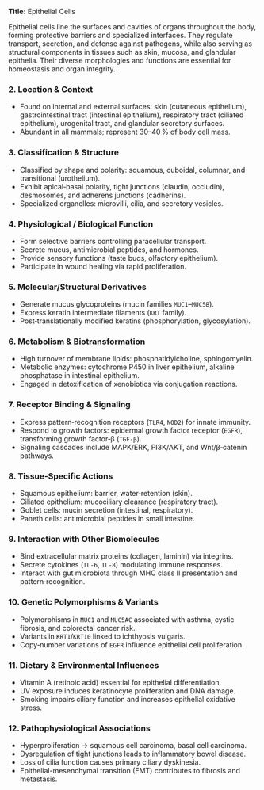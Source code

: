 **Title:** Epithelial Cells  

Epithelial cells line the surfaces and cavities of organs throughout the body, forming protective barriers and specialized interfaces. They regulate transport, secretion, and defense against pathogens, while also serving as structural components in tissues such as skin, mucosa, and glandular epithelia. Their diverse morphologies and functions are essential for homeostasis and organ integrity.

### 2. Location & Context
- Found on internal and external surfaces: skin (cutaneous epithelium), gastrointestinal tract (intestinal epithelium), respiratory tract (ciliated epithelium), urogenital tract, and glandular secretory surfaces.  
- Abundant in all mammals; represent 30–40 % of body cell mass.

### 3. Classification & Structure
- Classified by shape and polarity: squamous, cuboidal, columnar, and transitional (urothelium).  
- Exhibit apical‑basal polarity, tight junctions (claudin, occludin), desmosomes, and adherens junctions (cadherins).  
- Specialized organelles: microvilli, cilia, and secretory vesicles.

### 4. Physiological / Biological Function
- Form selective barriers controlling paracellular transport.  
- Secrete mucus, antimicrobial peptides, and hormones.  
- Provide sensory functions (taste buds, olfactory epithelium).  
- Participate in wound healing via rapid proliferation.

### 5. Molecular/Structural Derivatives
- Generate mucus glycoproteins (mucin families `MUC1`–`MUC5B`).  
- Express keratin intermediate filaments (`KRT` family).  
- Post‑translationally modified keratins (phosphorylation, glycosylation).

### 6. Metabolism & Biotransformation
- High turnover of membrane lipids: phosphatidylcholine, sphingomyelin.  
- Metabolic enzymes: cytochrome P450 in liver epithelium, alkaline phosphatase in intestinal epithelium.  
- Engaged in detoxification of xenobiotics via conjugation reactions.

### 7. Receptor Binding & Signaling
- Express pattern‑recognition receptors (`TLR4`, `NOD2`) for innate immunity.  
- Respond to growth factors: epidermal growth factor receptor (`EGFR`), transforming growth factor‑β (`TGF‑β`).  
- Signaling cascades include MAPK/ERK, PI3K/AKT, and Wnt/β‑catenin pathways.

### 8. Tissue‑Specific Actions
- Squamous epithelium: barrier, water‑retention (skin).  
- Ciliated epithelium: mucociliary clearance (respiratory tract).  
- Goblet cells: mucin secretion (intestinal, respiratory).  
- Paneth cells: antimicrobial peptides in small intestine.

### 9. Interaction with Other Biomolecules
- Bind extracellular matrix proteins (collagen, laminin) via integrins.  
- Secrete cytokines (`IL-6`, `IL-8`) modulating immune responses.  
- Interact with gut microbiota through MHC class II presentation and pattern‑recognition.

### 10. Genetic Polymorphisms & Variants
- Polymorphisms in `MUC1` and `MUC5AC` associated with asthma, cystic fibrosis, and colorectal cancer risk.  
- Variants in `KRT1`/`KRT10` linked to ichthyosis vulgaris.  
- Copy‑number variations of `EGFR` influence epithelial cell proliferation.

### 11. Dietary & Environmental Influences
- Vitamin A (retinoic acid) essential for epithelial differentiation.  
- UV exposure induces keratinocyte proliferation and DNA damage.  
- Smoking impairs ciliary function and increases epithelial oxidative stress.

### 12. Pathophysiological Associations
- Hyperproliferation → squamous cell carcinoma, basal cell carcinoma.  
- Dysregulation of tight junctions leads to inflammatory bowel disease.  
- Loss of cilia function causes primary ciliary dyskinesia.  
- Epithelial-mesenchymal transition (EMT) contributes to fibrosis and metastasis.